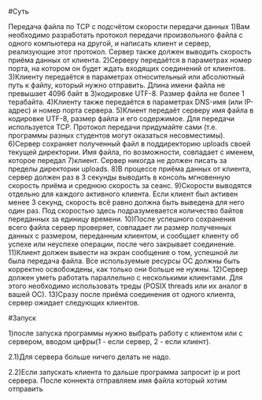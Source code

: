#Суть

Передача файла по TCP с подсчётом скорости передачи данных
1)Вам необходимо разработать протокол передачи произвольного файла с одного компьютера на другой, и написать клиент и сервер, реализующие этот протокол. Сервер также должен выводить скорость приёма данных от клиента.
2)Серверу передаётся в параметрах номер порта, на котором он будет ждать входящих соединений от клиентов.
3)Клиенту передаётся в параметрах относительный или абсолютный путь к файлу, который нужно отправить. Длина имени файла не превышает 4096 байт в 3)кодировке UTF-8. Размер файла не более 1 терабайта.
4)Клиенту также передаётся в параметрах DNS-имя (или IP-адрес) и номер порта сервера.
5)Клиент передаёт серверу имя файла в кодировке UTF-8, размер файла и его содержимое. Для передачи используется TCP. Протокол передачи придумайте сами (т.е. программы разных студентов могут оказаться несовместимы).
6)Сервер сохраняет полученный файл в поддиректорию uploads своей текущей директории. Имя файла, по возможности, совпадает с именем, которое передал 7)клиент. Сервер никогда не должен писать за пределы директории uploads.
8)В процессе приёма данных от клиента, сервер должен раз в 3 секунды выводить в консоль мгновенную скорость приёма и среднюю скорость за сеанс. 
9)Скорости выводятся отдельно для каждого активного клиента. Если клиент был активен менее 3 секунд, скорость всё равно должна быть выведена для него один раз. Под скоростью здесь подразумевается количество байтов переданных за единицу времени.
10)После успешного сохранения всего файла сервер проверяет, совпадает ли размер полученных данных с размером, переданным клиентом, и сообщает клиенту об успехе или неуспехе операции, после чего закрывает соединение.
11)Клиент должен вывести на экран сообщение о том, успешной ли была передача файла.
Все используемые ресурсы ОС должны быть корректно освобождены, как только они больше не нужны.
12)Сервер должен уметь работать параллельно с несколькими клиентами. Для этого необходимо использовать треды (POSIX threads или их аналог в вашей ОС). 
13)Сразу после приёма соединения от одного клиента, сервер ожидает следующих клиентов.

#Запуск

1)после запуска программы нужно выбрать работу с клиентом или с сервером, вводом цифры(1 - если сервер, 2 - если клиент).

2.1)Для сервера больше ничего делать не надо.

2.2)Если запускать клиента то дальше программа запросит ip и port сервера. После коннекта отправляем имя файла который хотим отправить 